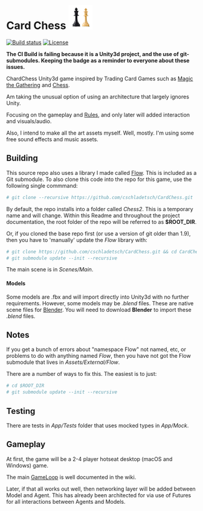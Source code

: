 # Card Chess ![Kings](Doc/Kings.png)
[![Build status](https://ci.appveyor.com/api/projects/status/github/cschladetsch/cardchess?svg=true)](https://ci.appveyor.com/project/cschladetsch/cardchess)
[![License](https://img.shields.io/github/license/cschladetsch/cardchess.svg?label=License&maxAge=86400)](./LICENSE)

**The CI Build is failing because it is a Unity3d project, and the use of git-submodules. Keeping the badge as a reminder to everyone about these issues.**

ChardChess Unity3d game inspired by Trading Card Games such as [Magic the Gathering](https://magic.wizards.com/en) and [Chess](https://lichess.org/).

Am taking the unusual option of using an architecture that largely ignores Unity.

Focusing on the gameplay and [Rules](https://github.com/cschladetsch/CardChess/wiki), and only later will added interaction and visuals/audio.

Also, I intend to make all the art assets myself. Well, mostly. I'm using some free sound effects and music assets.

## Building

This source repo also uses a library I made called [Flow](https://github.com/cschladetsch/Flow). This is included as a Git submodule. To also clone this code into the repo for this game, use the following single commmand:

```bash
# git clone --recursive https://github.com/cschladetsch/CardChess.git
```

By default, the repo installs into a folder called _Chess2_. This is a temporary name and will change. Within this Readme and throughout the project documentation, the root folder of the repo will be referred to as **$ROOT_DIR**.

Or, if you cloned the base repo first (or use a version of git older than 1.9), then you have to 'manually' update the _Flow_ library with:

```bash
# git clone https://github.com/cschladetsch/CardChess.git && cd CardChess
# git submodule update --init --recursive
```

The main scene is in _Scenes/Main_.

#### Models

Some models are .fbx and will import directly into Unity3d with no further requirements. However, some models may be _.blend_ files. These are native scene files for [Blender](https://www.blender.org/download/). You will need to download **Blender** to import these _.blend_ files.

## Notes

If you get a bunch of errors about "namespace Flow" not named, etc, or problems to do with anything named _Flow_, then you have not got the Flow submodule that lives in _Assets/External/Flow_.

There are a number of ways to fix this. The easiest is to just:

```bash
# cd $ROOT_DIR
# git submodule update --init --recursive
```

## Testing

There are tests in _App/Tests_ folder that uses mocked types in _App/Mock_.

## Gameplay

At first, the game will be a 2-4 player hotseat desktop (macOS and Windows) game.

The main [GameLoop](https://github.com/cschladetsch/CardCHess/wiki/gameloop) is well documented in the wiki.

Later, if that all works out well, then networking layer will be added between Model and Agent. This has already been architected for via use of Futures for all interactions between Agents and Models.
